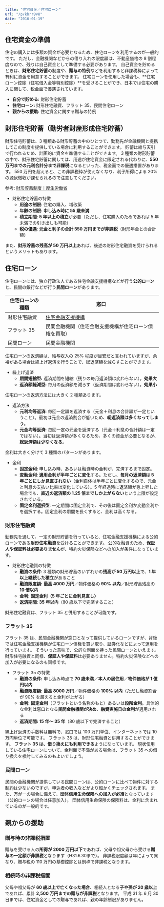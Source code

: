 ```yaml
---
title: "住宅資金／住宅ローン"
url: "/p/kbrr8v8"
date: "2016-01-19"
---
```


住宅資金の準備
----

住宅の購入には多額の資金が必要となるため、住宅ローンを利用するのが一般的です。
ただし、金融機関などからの借り入れの限度額は、不動産価格の 8 割程度なので、残りは自己資金として準備する必要があります。
自己資金を貯めるときは、**財形住宅貯蓄**の制度や、**贈与の特例**などを利用すると非課税枠によって有利に資金を用意することができます。
住宅ローンを使用した場合も、**住宅ローン控除（住宅借入金等特別控除）**を受けることができ、日本では住宅の購入に関して、税金面で優遇されています。

* <b>自分で貯める:</b> 財形住宅貯蓄
* <b>住宅ローン:</b> 財形住宅融資、フラット 35、民間住宅ローン
* <b>親からの援助:</b> 住宅資金に関する贈与の特例


財形住宅貯蓄（勤労者財産形成住宅貯蓄）
----

財形住宅貯蓄は、3 種類ある財形貯蓄の中のひとつで、勤務先が金融機関と提携してこの制度を提供している場合に利用することができます。
貯蓄は給与天引で行われるため、計画的に資金を準備することができます。
3 種類の財形貯蓄の中で、財形住宅貯蓄に関しては、用途が住宅資金に限定される代わりに、**550 万円までの元利合計分まで非課税**になるといった、税金面での優遇措置があります。
550 万円を超えると、この非課税枠が使えなくなり、利子所得による 20% の源泉徴収が課せられるので注意してください。

参考: [財形貯蓄制度｜厚生労働省](http://www2.mhlw.go.jp/topics/seido/rousei/kinrousya/980831_2.htm)

- 財形住宅貯蓄の特徴
  - <b>用途の制限</b>: 住宅の購入、増改築
  - <b>年齢の制限</b>: **申し込み時に 55 歳未満**
  - <b>積立期間</b>: **5 年以上の積立**が必要（ただし、住宅購入のためであれば 5 年未満での引き出しも可能）
  - <b>税の優遇</b>: **元金と利子の合計 550 万円までが非課税**（財形年金との合計額）

また、**財形貯蓄の残高が 50 万円以上**あれば、後述の財形住宅融資を受けられるというメリットもあります。


住宅ローン
----

住宅ローンには、独立行政法人である住宅金融支援機構などが行う**公的ローン**と、民間の銀行などが行う**民間ローン**があります。

| 住宅ローンの種類 | 窓口 |
| ---- | ---- |
| 財形住宅融資 | [住宅金融支援機構](http://www.jhf.go.jp/) |
| フラット 35 | 民間金融機関（住宅金融支援機構が住宅ローン債権を買取） |
| 民間ローン | 民間金融機関 |

住宅ローンの返済額は、給与収入の 25% 程度が目安だと言われていますが、余裕がある場合は繰上げ返済を行うことで、総返済額を減らすことができます。

- 繰上げ返済
  - <b>期間短縮型:</b> 返済期間を短縮（残りの毎月返済額は変わらない）。**効果大**
  - <b>返済額軽減型:</b> 毎月の返済額を減らす（返済期間は変わらない）。**効果小**

住宅ローンの返済方法には大きく 2 種類あります。

- 返済方法
  - <b>元利均等返済:</b> 毎回一定額を返済する（元金＋利息の合計額が一定ということ）。最初は元金の返済割合が低いため、**総返済額は多くなってしまう**。
  - <b>元金均等返済:</b> 毎回一定の元金を返済する（元金＋利息の合計額は一定ではない）。当初は返済額が多くなるため、多くの資金が必要となるが、**総返済額は少なくなる**。

金利は大きく分けて 3 種類のパターンがあります。

- 金利
  - <b>固定金利</b>: 申し込み時、あるいは融資時の金利が、完済するまで固定。
  - <b>変動金利</b>: **適用金利が半年ごとに変化**する。ただし、**毎月の返済額は 5 年ごとにしか見直されない**（金利自体は半年ごとに変化するので、元金と利息の支払い比率は変化している）。5 年経過時に返済額が急上昇した場合でも、**直近の返済額の 1.25 倍までしか上がらない**という上限が設定されている。
  - <b>固定金利選択型</b>: 一定期間は固定金利で、その後は固定金利か変動金利かを選択する。固定金利の期間を長くすると、金利は高くなる。


### 財形住宅融資

勤務先を通して、一定の財形貯蓄を行っていると、住宅金融支援機構による公的ローンである**財形住宅融資**を受けることができます。
公的な融資のため、**保証人や保証料は必要ありません**が、特約火災保険などへの加入が条件になっています。

- 財形住宅融資の特徴
  - <b>融資の条件</b>: 3 種類の財形貯蓄のいずれかの**残高が 50 万円以上**で、**1 年以上継続した積立**があること
  - <b>融資限度額:</b> **最高 4000 万円**／物件価格の **90% 以内**／財形貯蓄残高の **10 倍以内**
  - <b>金利</b>: **固定金利（5 年ごとに金利見直し）**
  - <b>返済期間</b>: **35 年以内**（80 歳以下で完済すること）

財形住宅融資は、フラット 35 と併用することが可能です。


### フラット 35

フラット 35 は、民間金融機関が窓口となって提供しているローンですが、背後では住宅金融支援機構が住宅ローン債権を買い取り、証券化などによって運用を行っています。
そういった意味で、公的な側面を持った民間ローンといえます。
財形住宅融資と同様、**保証人や保証料**は必要ありません。特約火災保険などへの加入が必要になるのも同様です。

- フラット 35 の特徴
  - <b>融資の条件:</b> 申し込み時点で **70 歳未満**／**本人の居住用**／**物件価格が 1 億円以内**
  - <b>融資限度額:</b> **最高 8000 万円**／物件価格の **100% 以内**（ただし融資割合が 90% を超えると金利が上がる）
  - <b>金利:</b> **固定金利**（フラットという名称のもと）あるいは**段階金利**。具体的な金利は窓口となる**民間金融機関が決め**、**融資実施日の金利**が適用される
  - <b>返済期間:</b> **15 年〜 35 年**（80 歳以下で完済すること）

繰上げ返済の手数料は無料で、窓口では 100 万円単位、インターネットでは 10 万円単位で可能です。
フラット 35 は、財形住宅融資と併用することができます。
**フラット 35 は、借り換えにも利用できる**ようになっています。
現状使用している住宅ローンについて、金利面で不満がある場合は、フラット 35 への借り換えを検討してみるのもよいでしょう。

### 民間ローン

民間の金融機関が提供している民間ローンは、公的ローンに比べて物件に対する制約は少ないのですが、申込者の収入などがより細かくチェックされます。
また、万が一の場合に備えて、**団体信用生命保険への加入が必須**となっています（公的ローンの場合は任意加入）。
団体信用生命保険の保険料は、金利に含まれているのが一般的です。

親からの援助
----

### 贈与時の非課税措置

贈与を受ける人の**所得が 2000 万円以下**であれば、父母や祖父母から受ける**贈与の一定額が非課税**となります（H31.6.30まで）。
非課税限度額は年によって異なり、贈与税の 110 万円の基礎控除とは別枠で非課税となります。

### 相続時の非課税措置

父母や祖父母が **60 歳以上で亡くなった場合**、相続人となる**子や孫が 20 歳以上**であれば、累計 **2,500 万円までの贈与が非課税**となります。
平成 31 年 6 月 30 日までは、住宅資金としての贈与であれば、親の年齢制限がありません。

